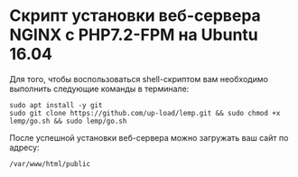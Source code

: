 # Скрипт установки веб-сервера NGINX с PHP7.2-FPM на Ubuntu 16.04

Для того, чтобы воспользоваться shell-скриптом вам необходимо выполнить следующие команды в терминале:

	sudo apt install -y git
	sudo git clone https://github.com/up-load/lemp.git && sudo chmod +x lemp/go.sh && sudo lemp/go.sh
	

После успешной установки веб-сервера можно загружать ваш сайт по адресу:

	/var/www/html/public
